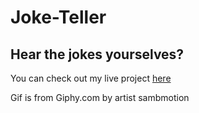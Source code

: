 # Joke-Teller

## Hear the jokes yourselves?
You can check out my live project [here](https://cerenpaja.github.io/Joke-Teller)


Gif is from Giphy.com by artist sambmotion
